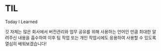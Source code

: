 # TIL
Today I Learned

깃 자체는 많은 회사에서 버전관리와 업무 공유를 위해 사용하는 언어인 만큼 최대한 알려주신 내용을 흡수하여 이후 팀 작업 또는 개인 작업시에도 응용하여 사용할 수 있도록 열심히 배워보겠습니다!

